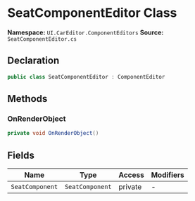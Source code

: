 # SeatComponentEditor Class

**Namespace:** `UI.CarEditor.ComponentEditors`
**Source:** `SeatComponentEditor.cs`

## Declaration

```csharp
public class SeatComponentEditor : ComponentEditor
```

## Methods

### OnRenderObject

```csharp
private void OnRenderObject()
```

## Fields

| Name | Type | Access | Modifiers |
|------|------|--------|-----------|
| `SeatComponent` | `SeatComponent` | private | - |

